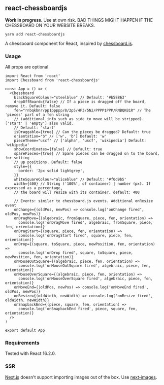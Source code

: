 ## react-chessboardjs

**Work in progress**. Use at own risk. BAD THINGS MIGHT HAPPEN IF THE CHESSBOARD ON YOUR WEBSITE BREAKS.

`yarn add react-chessboardjs`

A chessboard component for React, inspired by [chessboard.js](https://chessboardjs.com/).

### Usage

All props are optional.

```JSX
import React from 'react'
import Chessboard from 'react-chessboardjs'

const App = () => (
  <Chessboard
    blackSquareColour="steelblue" // Default: '#b58863'
    dropOffBoard={false} // If a piece is dragged off the board, remove it. Default: false
    fen="rnbqkbnr/pp1ppppp/8/2p5/4P3/5N2/PPPP1PPP/RNBQKB1R" // The 'pieces' part of a fen string
    // (additional info such as side to move will be stripped). ['start' | 'empty'] also valid.
    // Default: 'start'
    isDraggable={true} // Can the pieces be dragged? Default: true
    orientation="b" // ['w', 'b'] Default: 'w'
    pieceTheme="uscf" // ['alpha', 'uscf', 'wikipedia'] Default: 'wikipedia'
    showCoordinates={false} // Default: true
    sparePieces={true} // Spare pieces can be dragged on to the board, for setting
    // up positions. Default: false
    style={{
      border: '2px solid lightgrey',
    }}
    whiteSquareColour="aliceblue" // Default: '#f0d9b5'
    width={400} // String ('100%', of container) | number (px). If expressed as a percentage,
    // the board will resize with its container. default: 400

    // Events: similar to chessboard.js events. Additional onResize event
    onChange={(oldPos, newPos) => console.log('onChange fired', oldPos, newPos)}
    onDragMove={(algebraic, fromSquare, piece, fen, orientation) =>
      console.log('onDragMove fired', algebraic, fromSquare, piece, fen, orientation)}
    onDragStart={(square, piece, fen, orientation) =>
      console.log('onDragStart fired', square, piece, fen, orientation)}
    onDrop={(square, toSquare, piece, newPosition, fen, orientation) =>
      console.log('onDrop fired', square, toSquare, piece, newPosition, fen, orientation)}
    onMouseOutSquare={(algebraic, piece, fen, orientation) =>
      console.log('onMouseOutSquare fired', algebraic, piece, fen, orientation)}
    onMouseOverSquare={(algebraic, piece, fen, orientation) =>
      console.log('onMouseOverSquare fired', algebraic, piece, fen, orientation)}
    onMoveEnd={(oldPos, newPos) => console.log('onMoveEnd fired', oldPos, newPos)}
    onResize={(oldWidth, newWidth) => console.log('onResize fired', oldWidth, newWidth)}
    onSnapbackEnd={(piece, square, fen, orientation) =>
      console.log('onSnapbackEnd fired', piece, square, fen, orientation)}
  />
)

export default App
```

### Requirements

Tested with React 16.2.0.

### SSR

[Next.js](https://github.com/zeit/next.js/) doesn't support importing images out of the box. Use [next-images](https://github.com/arefaslani/next-images).
